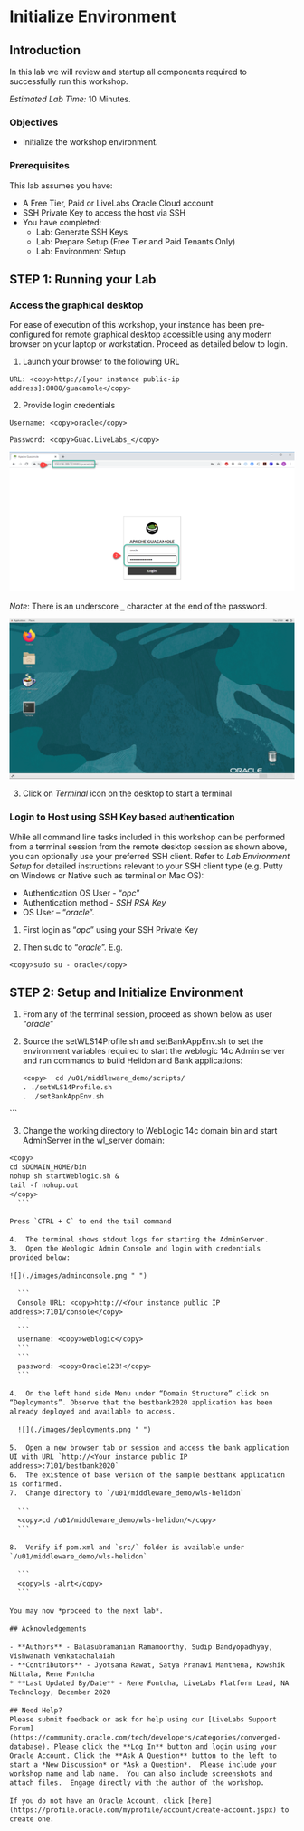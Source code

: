 # Initialize Environment

## Introduction

In this lab we will review and startup all components required to successfully run this workshop.

*Estimated Lab Time:* 10 Minutes.

### Objectives
- Initialize the workshop environment.

### Prerequisites
This lab assumes you have:
- A Free Tier, Paid or LiveLabs Oracle Cloud account
- SSH Private Key to access the host via SSH
- You have completed:
    - Lab: Generate SSH Keys
    - Lab: Prepare Setup (Free Tier and Paid Tenants Only)
    - Lab: Environment Setup

## **STEP 1**: Running your Lab
### Access the graphical desktop
For ease of execution of this workshop, your instance has been pre-configured for remote graphical desktop accessible using any modern browser on your laptop or workstation. Proceed as detailed below to login.

1. Launch your browser to the following URL

  ```
  URL: <copy>http://[your instance public-ip address]:8080/guacamole</copy>
  ```

2. Provide login credentials

  ```
  Username: <copy>oracle</copy>
  ```
  ```
  Password: <copy>Guac.LiveLabs_</copy>
  ```

  ![](./images/guacamole-login.png " ")

*Note*: There is an underscore `_` character at the end of the password.

  ![](./images/guacamole-landing.png " ")

3. Click on *Terminal* icon on the desktop to start a terminal

### Login to Host using SSH Key based authentication
While all command line tasks included in this workshop can be performed from a terminal session from the remote desktop session as shown above, you can optionally use your preferred SSH client. Refer to *Lab Environment Setup* for detailed instructions relevant to your SSH client type (e.g. Putty on Windows or Native such as terminal on Mac OS):
  - Authentication OS User - “*opc*”
  - Authentication method - *SSH RSA Key*
  - OS User – “*oracle*”.

1. First login as “*opc*” using your SSH Private Key

2. Then sudo to “*oracle*”. E.g.

  ```
  <copy>sudo su - oracle</copy>
  ```

## **STEP 2**: Setup and Initialize Environment
1.	From any of the terminal session, proceed as shown below as user “*oracle*”
2.	Source the setWLS14Profile.sh and setBankAppEnv.sh to set the environment variables required to start the weblogic 14c Admin server and run commands to build Helidon and Bank applications:

	```
	<copy>  cd /u01/middleware_demo/scripts/
	. ./setWLS14Profile.sh
	. ./setBankAppEnv.sh
  </copy>
	```

3.	Change the working directory to WebLogic 14c domain bin and start AdminServer in the wl_server domain:

  ```
  <copy>
  cd $DOMAIN_HOME/bin
  nohup sh startWeblogic.sh &
  tail -f nohup.out
  </copy>
	```

Press `CTRL + C` to end the tail command

4.	The terminal shows stdout logs for starting the AdminServer.
3.	Open the Weblogic Admin Console and login with credentials provided below:

  ![](./images/adminconsole.png " ")  

    ```
    Console URL: <copy>http://<Your instance public IP address>:7101/console</copy>
    ```
    ```
    username: <copy>weblogic</copy>
    ```
    ```
    password: <copy>Oracle123!</copy>
    ```

4.	On the left hand side Menu under “Domain Structure” click on “Deployments”. Observe that the bestbank2020 application has been already deployed and available to access.

	![](./images/deployments.png " ")  

5.	Open a new browser tab or session and access the bank application UI with URL `http://<Your instance public IP address>:7101/bestbank2020`
6.	The existence of base version of the sample bestbank application is confirmed.
7.	Change directory to `/u01/middleware_demo/wls-helidon`

	```
	<copy>cd /u01/middleware_demo/wls-helidon/</copy>
	```

8.	Verify if pom.xml and `src/` folder is available under `/u01/middleware_demo/wls-helidon`

	```
	<copy>ls -alrt</copy>
	```

You may now *proceed to the next lab*.

## Acknowledgements

- **Authors** - Balasubramanian Ramamoorthy, Sudip Bandyopadhyay, Vishwanath Venkatachalaiah
- **Contributors** - Jyotsana Rawat, Satya Pranavi Manthena, Kowshik Nittala, Rene Fontcha
* **Last Updated By/Date** - Rene Fontcha, LiveLabs Platform Lead, NA Technology, December 2020

## Need Help?
Please submit feedback or ask for help using our [LiveLabs Support Forum](https://community.oracle.com/tech/developers/categories/converged-database). Please click the **Log In** button and login using your Oracle Account. Click the **Ask A Question** button to the left to start a *New Discussion* or *Ask a Question*.  Please include your workshop name and lab name.  You can also include screenshots and attach files.  Engage directly with the author of the workshop.

If you do not have an Oracle Account, click [here](https://profile.oracle.com/myprofile/account/create-account.jspx) to create one.
